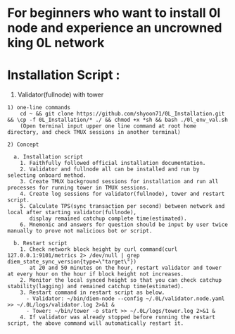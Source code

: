 # For beginners who want to install 0l node and experience an uncrowned king 0L network

# Installation Script :

  1. Validator(fullnode) with tower
  
    1) one-line commands
        cd ~ && git clone https://github.com/shyoon71/0L_Installation.git && \cp -f 0L_Installation/* ./ && chmod +x *sh && bash ./0l_env_val.sh
        (Open terminal input upper one line command at root home directory, and check TMUX sessions in another terminal)

    2) Concept

      a. Installation script
        1. Faithfully followed official installation documentation.
        2. Validator and fullnode all can be installed and run by selecting onboard method.
        3. Create TMUX background sessions for installation and run all processes for running tower in TMUX sessions.
        4. Create log sessions for validator(fullnode), tower and restart script.
        5. Calculate TPS(sync transaction per second) between network and local after starting validator(fullnode),
           display remained catchup complete time(estimated).
        6. Mnemonic and answers for question should be input by user twice manually to prove not malicious bot or script.
    
      b. Restart script
        1. Check network block height by curl command(curl 127.0.0.1:9101/metrics 2> /dev/null | grep diem_state_sync_version{type=\"target\"})
           at 20 and 50 minutes on the hour, restart validator and tower at every hour on the hour if block height not increases.
        2. Monitor the local synced height so that you can check catchup stability(lagging) and remained catchup time(estimated).
        3. Restart command in restart script as below.
          - Validator: ~/bin/diem-node --config ~/.0L/validator.node.yaml >> ~/.0L/logs/validator.log 2>&1 &
          - Tower: ~/bin/tower -o start >> ~/.0L/logs/tower.log 2>&1 &
        4. If validator was already stopped before running the restart script, the above command will automatically restart it.